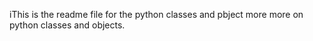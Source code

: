 iThis is the readme file for the python classes and pbject more
more on python classes and objects.
